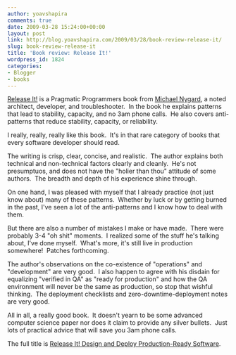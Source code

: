 ```yaml
---
author: yoavshapira
comments: true
date: 2009-03-28 15:24:00+00:00
layout: post
link: http://blog.yoavshapira.com/2009/03/28/book-review-release-it/
slug: book-review-release-it
title: 'Book review: Release It!'
wordpress_id: 1824
categories:
- Blogger
- books
---
```


[Release It!](http://www.pragprog.com/titles/mnee/release-it) is a Pragmatic Programmers book from [Michael Nygard](http://www.michaelnygard.com/), a noted architect, developer, and troubleshooter.  In the book he explains patterns that lead to stability, capacity, and no 3am phone calls.  He also covers anti-patterns that reduce stability, capacity, or reliability.

  


I really, really, really like this book.  It's in that rare category of books that every software developer should read.

  


The writing is crisp, clear, concise, and realistic.  The author explains both technical and non-technical factors clearly and cleanly.  He's not presumptuos, and does not have the "holier than thou" attitude of some authors.  The breadth and depth of his experience shine through.

  


On one hand, I was pleased with myself that I already practice (not just know about) many of these patterns.  Whether by luck or by getting burned in the past, I've seen a lot of the anti-patterns and I know how to deal with them.

  


But there are also a number of mistakes I make or have made.  There were probably 3-4 "oh shit" moments.  I realized some of the stuff he's talking about, I've done myself.  What's more, it's still live in production somewhere!  Patches forthcoming.

  


The author's observations on the co-existence of "operations" and "development" are very good.  I also happen to agree with his disdain for equalizing "verified in QA" as "ready for production" and how the QA environment will never be the same as production, so stop that wishful thinking.  The deployment checklists and zero-downtime-deployment notes are very good.

  


All in all, a really good book.  It doesn't yearn to be some advanced computer science paper nor does it claim to provide any silver bullets.  Just lots of practical advice that will save you 3am phone calls.

  


The full title is [Release It! Design and Deploy Production-Ready Software](http://www.pragprog.com/titles/mnee/release-it).

  


  


  


  

